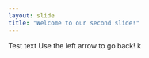 ```yaml
---
layout: slide
title: "Welcome to our second slide!"
---
```

Test text
Use the left arrow to go back!
k
